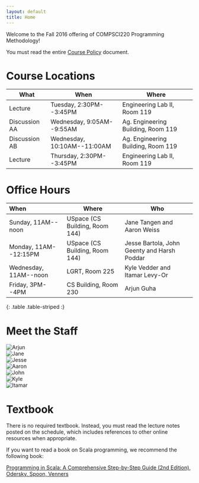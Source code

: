 ```yaml
---
layout: default
title: Home
---
```


Welcome to the Fall 2016 offering of COMPSCI220 Programming Methodology!

You must read the entire [Course Policy] document.

# Course Locations

<table class="table table-striped">
<thead>
  <tr><th>What</th><th>When</th><th>Where</th></tr>
</thead>
<tbody>
<tr><td>Lecture</td><td>Tuesday, 2:30PM--3:45PM</td><td>Engineering Lab II, Room 119</td></tr>
<tr><td>Discussion AA</td><td>Wednesday, 9:05AM--9:55AM</td><td>Ag. Engineering Building, Room 119</td></tr>
<tr><td>Discussion AB</td><td>Wednesday, 10:10AM--11:00AM</td><td>Ag. Engineering Building, Room 119</td></tr>
<tr><td>Lecture</td><td>Thursday, 2:30PM--3:45PM</td><td>Engineering Lab II, Room 119</td></tr>
</tbody>
</table>

# Office Hours

| When                       | Where                                | Who                                        |
|:---------------------------|--------------------------------------|--------------------------------------------|
| Sunday, 11AM--noon         | USpace (CS Building, Room 144)       | Jane Tangen and Aaron Weiss                |
| Monday, 11AM--12:15PM      | USpace (CS Building, Room 144)       | Jesse Bartola, John Geenty and Harsh Poddar|
| Wednesday, 11AM--noon      | LGRT, Room 225                       | Kyle Vedder and Itamar Levy-Or             |
| Friday, 3PM--4PM           | CS Building, Room 230                | Arjun Guha                                 |
{: .table .table-striped :}

# Meet the Staff

<div id="staff-pics">
  <div class="row">
  	<div class="col-xs-12 col-md-3">
      <img src="../img/arjun.jpeg" alt="Arjun" />
  	</div>
    <div class="col-xs-12 col-md-3">
      <img src="../img/jane.jpeg" alt="Jane" />
    </div>
    <div class="col-xs-12 col-md-3">
      <img src="../img/jesse.jpeg" alt="Jesse" />
    </div>
    <div class="col-xs-12 col-md-3">
      <img src="../img/aaron.jpeg" alt="Aaron" />
    </div>
  </div>
  <div class="row">
  	<div class="col-xs-12 col-md-4">
      <img src="../img/john.png" alt="John" />
  	</div>
    <div class="col-xs-12 col-md-4">
      <img src="../img/kyle.jpeg" alt="Kyle" />
    </div>
    <div class="col-xs-12 col-md-4">
      <img src="../img/itamar.jpeg" alt="Itamar" />
    </div>
  </div>
</div>

# Textbook

There is no required textbook. Instead, you must read the lecture notes posted on the
schedule, which includes references to other online resources when appropriate.

If you want to read a book on Scala programming, we recommend the following book:

[Programming in Scala: A Comprehensive Step-by-Step Guide (2nd Edition), Odersky, Spoon, Venners][textbook]

[Course Policy]: ../policies
[textbook]: http://www.amazon.com/Programming-Scala-Comprehensive-Step-Step/dp/0981531644
